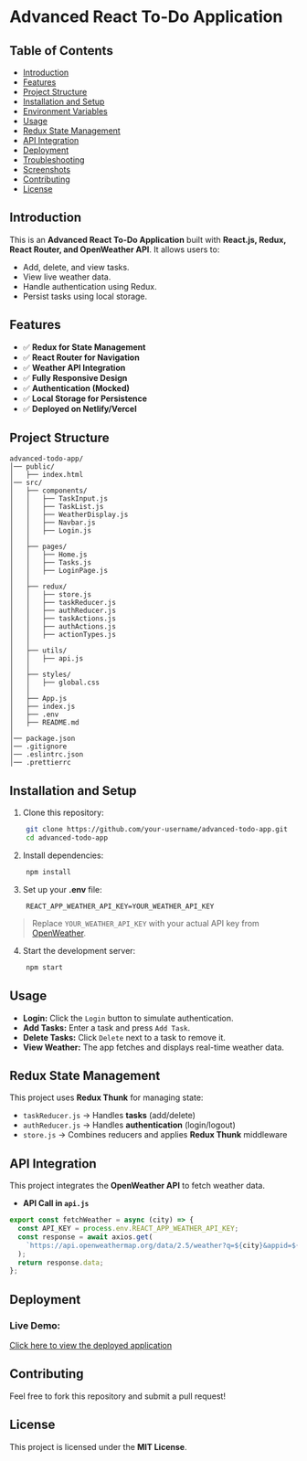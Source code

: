 # Advanced React To-Do Application

## Table of Contents

- [Introduction](#introduction)
- [Features](#features)
- [Project Structure](#project-structure)
- [Installation and Setup](#installation-and-setup)
- [Environment Variables](#environment-variables)
- [Usage](#usage)
- [Redux State Management](#redux-state-management)
- [API Integration](#api-integration)
- [Deployment](#deployment)
- [Troubleshooting](#troubleshooting)
- [Screenshots](#screenshots)
- [Contributing](#contributing)
- [License](#license)

## Introduction

This is an **Advanced React To-Do Application** built with **React.js, Redux, React Router, and OpenWeather API**. It allows users to:

- Add, delete, and view tasks.
- View live weather data.
- Handle authentication using Redux.
- Persist tasks using local storage.

## Features

- ✅ **Redux for State Management**
- ✅ **React Router for Navigation**
- ✅ **Weather API Integration**
- ✅ **Fully Responsive Design**
- ✅ **Authentication (Mocked)**
- ✅ **Local Storage for Persistence**
- ✅ **Deployed on Netlify/Vercel**

## Project Structure

```
advanced-todo-app/
│── public/
│   ├── index.html
│── src/
│   ├── components/
│   │   ├── TaskInput.js
│   │   ├── TaskList.js
│   │   ├── WeatherDisplay.js
│   │   ├── Navbar.js
│   │   ├── Login.js
│   │
│   ├── pages/
│   │   ├── Home.js
│   │   ├── Tasks.js
│   │   ├── LoginPage.js
│   │
│   ├── redux/
│   │   ├── store.js
│   │   ├── taskReducer.js
│   │   ├── authReducer.js
│   │   ├── taskActions.js
│   │   ├── authActions.js
│   │   ├── actionTypes.js
│   │
│   ├── utils/
│   │   ├── api.js
│   │
│   ├── styles/
│   │   ├── global.css
│   │
│   ├── App.js
│   ├── index.js
│   ├── .env
│   ├── README.md
│
│── package.json
│── .gitignore
│── .eslintrc.json
│── .prettierrc
```

## Installation and Setup

1. Clone this repository:

```sh
    git clone https://github.com/your-username/advanced-todo-app.git
    cd advanced-todo-app
```

2. Install dependencies:

```sh
    npm install
```

3. Set up your **.env** file:

```env
    REACT_APP_WEATHER_API_KEY=YOUR_WEATHER_API_KEY
```

> Replace `YOUR_WEATHER_API_KEY` with your actual API key from [OpenWeather](https://openweathermap.org/api).

4. Start the development server:

```sh
    npm start
```

## Usage

- **Login:** Click the `Login` button to simulate authentication.
- **Add Tasks:** Enter a task and press `Add Task`.
- **Delete Tasks:** Click `Delete` next to a task to remove it.
- **View Weather:** The app fetches and displays real-time weather data.

## Redux State Management

This project uses **Redux Thunk** for managing state:

- `taskReducer.js` → Handles **tasks** (add/delete)
- `authReducer.js` → Handles **authentication** (login/logout)
- `store.js` → Combines reducers and applies **Redux Thunk** middleware

## API Integration

This project integrates the **OpenWeather API** to fetch weather data.

- **API Call in `api.js`**

```js
export const fetchWeather = async (city) => {
  const API_KEY = process.env.REACT_APP_WEATHER_API_KEY;
  const response = await axios.get(
    `https://api.openweathermap.org/data/2.5/weather?q=${city}&appid=${API_KEY}&units=metric`,
  );
  return response.data;
};
```

## Deployment

### Live Demo:
[Click here to view the deployed application](https://advanced-todo-app-navy.vercel.app/)

## Contributing

Feel free to fork this repository and submit a pull request!

## License

This project is licensed under the **MIT License**.

